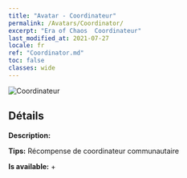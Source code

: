 ```yaml
---
title: "Avatar - Coordinateur"
permalink: /Avatars/Coordinator/
excerpt: "Era of Chaos  Coordinateur"
last_modified_at: 2021-07-27
locale: fr
ref: "Coordinator.md"
toc: false
classes: wide
---
```

 ![Coordinateur](/images/a/avatarFrame_15.png)

## Détails

 **Description:**  

 **Tips:** Récompense de coordinateur communautaire 

 **Is available:**  + 

